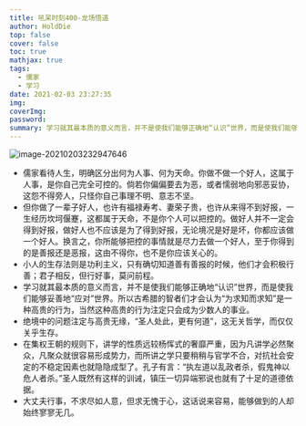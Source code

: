 ```yaml
---
title: 吼呆时刻400-龙场悟道
author: HoldDie
top: false
cover: false
toc: true
mathjax: true
tags:
  - 儒家
  - 学习
date: 2021-02-03 23:27:35
img:
coverImg:
password:
summary: 学习就其最本质的意义而言，并不是使我们能够正确地“认识”世界，而是使我们能够妥善地“应对”世界。
---
```


![image-20210203232947646](https://cdn.jsdelivr.net/gh/HoldDie/img1/20210203232947.png)

- 儒家看待人生，明确区分出何为人事、何为天命。你做不做一个好人，这属于人事，是你自己完全可控的。倘若你偏偏要去为恶，或者懦弱地向邪恶妥协，这怨不得旁人，只怪你自己事理不明、意志不坚。
- 但你做了一辈子好人，也许有福禄寿考、妻荣子贵，也许从来得不到好报，一生经历坎坷偃蹇，这都属于天命，不是你个人可以把控的。做好人并不一定会得到好报，做好人也不应该是为了得到好报，无论境况是好是坏，你都应该做一个好人。换言之，你所能够把控的事情就是尽力去做一个好人，至于你得到的是善报还是恶报，这由不得你，也不是你应该关心的。
- 小人的生存法则是功利主义，只有确切知道善有善报的时候，他们才会积极行善；君子相反，但行好事，莫问前程。
- 学习就其最本质的意义而言，并不是使我们能够正确地“认识”世界，而是使我们能够妥善地“应对”世界。所以古希腊的智者们才会认为“为求知而求知”是一种高贵的行为，当然这种高贵的行为注定只会成为少数人的事业。
- 绝境中的问题注定与高贵无缘，“圣人处此，更有何道”，这无关哲学，而仅仅关乎生存。
- 在集权王朝的规则下，讲学的性质远较杨恽式的奢靡严重，因为凡讲学必然聚众，凡聚众就很容易形成势力，而所讲之学只要稍稍与官学不合，对抗社会安定的不稳定因素也就隐隐成型了。孔子有言：“执左道以乱政者杀，假鬼神以危人者杀。”圣人既然有这样的训诫，镇压一切异端邪说也就有了十足的道德依据。
- 大丈夫行事，不求尽如人意，但求无愧于心，这话说来容易，能够做到的人却始终寥寥无几。